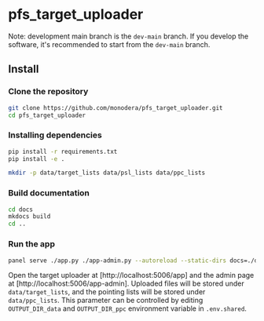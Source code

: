 # pfs_target_uploader

Note: development main branch is the `dev-main` branch. If you develop the software, it's recommended to start from the `dev-main` branch.

## Install

### Clone the repository

```sh
git clone https://github.com/monodera/pfs_target_uploader.git
cd pfs_target_uploader
```

### Installing dependencies

```sh
pip install -r requirements.txt
pip install -e .

mkdir -p data/target_lists data/psl_lists data/ppc_lists
```


### Build documentation

```sh
cd docs
mkdocs build
cd ..
```

### Run the app

```sh
panel serve ./app.py ./app-admin.py --autoreload --static-dirs docs=./docs/site data=./data
```

Open the target uploader at [http://localhost:5006/app] and the admin page at [http://localhost:5006/app-admin]. Uploaded files will be stored under `data/target_lists`, and the pointing lists will be stored under `data/ppc_lists`. This parameter can be controlled by editing `OUTPUT_DIR_data` and `OUTPUT_DIR_ppc` environment variable in `.env.shared`.
